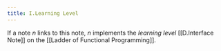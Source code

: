 ```yaml
---
title: I.Learning Level
---
```


If a note $n$ links to this note, $n$ implements the *learning level* [[D.Interface Note]] on the [[Ladder of Functional Programming]].
